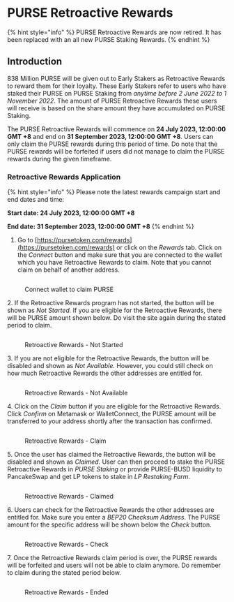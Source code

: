 # PURSE Retroactive Rewards

{% hint style="info" %}
PURSE Retroactive Rewards are now retired. It has been replaced with an all new PURSE Staking Rewards.
{% endhint %}

## Introduction

838 Million PURSE will be given out to Early Stakers as Retroactive Rewards to reward them for their loyalty. These Early Stakers refer to users who have staked their PURSE on PURSE Staking from _anytime before 2 June 2022 to 1 November 2022_. The amount of PURSE Retroactive Rewards these users will receive is based on the share amount they have accumulated on PURSE Staking.&#x20;

The PURSE Retroactive Rewards will commence on **24 July 2023, 12:00:00 GMT +8** and end on **31 September 2023, 12:00:00** **GMT +8**. Users can only claim the PURSE rewards during this period of time. Do note that the PURSE rewards will be forfeited if users did not manage to claim the PURSE rewards during the given timeframe.&#x20;

### Retroactive Rewards Application

{% hint style="info" %}
Please note the latest rewards campaign start and end dates and time:

**Start date: 24 July 2023, 12:00:00 GMT +8**

**End date: 31 September 2023, 12:00:00 GMT +8**
{% endhint %}

1. Go to [https://pursetoken.com/rewards](https://pursetoken.com/rewards) or click on the _Rewards_ tab. Click on the _Connect_ button and make sure that you are connected to the wallet which you have Retroactive Rewards to claim. Note that you cannot claim on behalf of another address.

<figure><img src="../../.gitbook/assets/RetroactiveConnect.jpg" alt=""><figcaption><p>Connect wallet to claim PURSE</p></figcaption></figure>

2\. If the Retroactive Rewards program has not started, the button will be shown as _Not Started._ If you are eligible for the Retroactive Rewards, there will be PURSE amount shown below. Do visit the site again during the stated period to claim.

<figure><img src="../../.gitbook/assets/RetroactiveNotStarted.jpg" alt=""><figcaption><p>Retroactive Rewards - Not Started</p></figcaption></figure>

3\. If you are not eligible for the Retroactive Rewards, the button will be disabled and shown as _Not Available._ However, you could still check on how much Retroactive Rewards the other addresses are entitled for.&#x20;

<figure><img src="../../.gitbook/assets/RetroactiveNotAvailable.jpg" alt=""><figcaption><p>Retroactive Rewards - Not Available</p></figcaption></figure>

4\. Click on the _Claim_ button if you are eligible for the Retroactive Rewards. Click _Confirm_ on Metamask or WalletConnect, the PURSE amount will be transferred to your address shortly after the transaction has confirmed.&#x20;

<figure><img src="../../.gitbook/assets/RetroactiveClaim.jpg" alt=""><figcaption><p>Retroactive Rewards - Claim</p></figcaption></figure>

5\. Once the user has claimed the Retroactive Rewards, the button will be disabled and shown as _Claimed._ User can then proceed to stake the PURSE Retroactive Rewards in _PURSE Staking_ or provide PURSE-BUSD liquidity to PancakeSwap and get LP tokens to stake in _LP Restaking Farm_.

<figure><img src="../../.gitbook/assets/RetroactiveClaimed.jpg" alt=""><figcaption><p>Retroactive Rewards - Claimed</p></figcaption></figure>

6\. Users can check for the Retroactive Rewards the other addresses are entitled for. Make sure you enter a _BEP20 Checksum Address_. The PURSE amount for the specific address will be shown below the _Check_ button.

<figure><img src="../../.gitbook/assets/RetroactiveCheck.jpg" alt=""><figcaption><p>Retroactive Rewards - Check</p></figcaption></figure>

7\. Once the Retroactive Rewards claim period is over, the PURSE rewards will be forfeited and users will not be able to claim anymore. Do remember to claim during the stated period below.

<figure><img src="../../.gitbook/assets/RetroactiveEnded.jpg" alt=""><figcaption><p>Retroactive Rewards - Ended</p></figcaption></figure>
